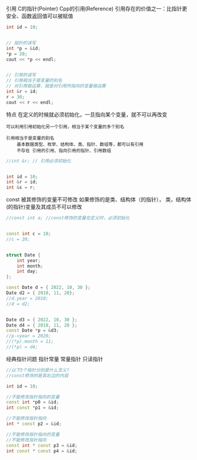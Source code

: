 


引用
    C的指针(Pointer)
    Cpp的引用(Reference)
        引用存在的价值之一：比指针更安全、函数返回值可以被赋值


```cpp
int id = 10;


// 指针的读写
int *p = &id;
*p = 20;
cout << *p << endl;


// 引用的读写
// 引用相当于是变量的别名
// 对引用做运算，就是对引用所指向的变量做运算
int &r = id;
r = 30;
cout << r << endl;
```


特点
    在定义的时候就必须初始化，一旦指向某个变量，就不可以再改变

    可以利用引用初始化另一个引用，相当于某个变量的多个别名

    引用相当于是变量的别名
        基本数据类型、枚举、结构体、类、指针、数组等，都可以有引用
        不存在 引用的引用、指向引用的指针、引用数组


```cpp
//int &r; // 引用必须初始化


int id = 10;
int &r = id;
int &s = r;
```





const
    被其修饰的变量不可修改
    如果修饰的是类、结构体（的指针），
        类，结构体(的指针)变量及其成员不可以修改


```cpp
//const int a; //const修饰的变量在定义时，必须初始化


const int c = 10;
//c = 20;


struct Date {
	int year;
	int month;
	int day;
};

const Date d = { 2022, 10, 30 };
Date d2 = { 2010, 11, 20};
//d.year = 2010;
//d = d2;


Date d3 = { 2022, 10, 30 };
Date d4 = { 2010, 11, 20 };
const Date *p = &d3;
//p->year = 2020;
//(*p).month = 11;
//(*p) = d4;
```



经典指针问题
    指针常量
    常量指针
    只读指针


```cpp
//以下5个指针分别是什么含义?
//const修饰的是其右边的内容

int id = 10;

//不能修改指针指向的变量
const int *p0 = &id;
int const *p1 = &id;

//不能修改指针指向
int * const p2 = &id;

//不能修改指针指向的变量
//不能修改指针指向
const int * const p3 = &id;
int const * const p4 = &id;
```
